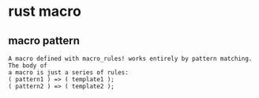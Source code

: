 # rust macro

## macro pattern

```
A macro defined with macro_rules! works entirely by pattern matching. The body of
a macro is just a series of rules:
( pattern1 ) => ( template1 );
( pattern2 ) => ( template2 );
```
